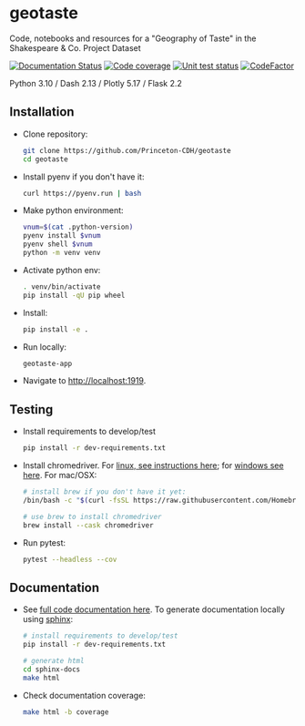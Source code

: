# geotaste
Code, notebooks and resources for a "Geography of Taste" in the Shakespeare &amp; Co. Project Dataset


[![Documentation Status](https://readthedocs.org/projects/geotaste/badge/?version=latest)](https://geotaste.readthedocs.io/en/latest/?badge=latest)
[![Code coverage](https://codecov.io/gh/Princeton-CDH/geotaste/branch/main/graph/badge.svg)](https://codecov.io/gh/Princeton-CDH/ppa-django)
[![Unit test status](https://github.com/Princeton-CDH/geotaste/actions/workflows/unit-tests.yml/badge.svg)](https://github.com/Princeton-CDH/geotaste/actions/workflows/unit-tests.yml)
[![CodeFactor](https://www.codefactor.io/repository/github/princeton-cdh/geotaste/badge)](https://www.codefactor.io/repository/github/geotaste/ppa-django)

Python 3.10 / Dash 2.13 / Plotly 5.17 / Flask 2.2

## Installation

- Clone repository:
    ```bash
    git clone https://github.com/Princeton-CDH/geotaste
    cd geotaste
    ```

- Install pyenv if you don't have it:
    ```bash
    curl https://pyenv.run | bash
    ```

- Make python environment:
    ```bash
    vnum=$(cat .python-version)
    pyenv install $vnum
    pyenv shell $vnum
    python -m venv venv
    ```

- Activate python env:
    ```bash
    . venv/bin/activate
    pip install -qU pip wheel
    ```

- Install:
    ```bash
    pip install -e .
    ```

- Run locally:
    ```bash
    geotaste-app
    ```

- Navigate to [http://localhost:1919](http://localhost:1919).


## Testing

- Install requirements to develop/test
    ```bash
    pip install -r dev-requirements.txt
    ```

- Install chromedriver. For [linux, see instructions here](https://gist.github.com/mikesmullin/2636776?permalink_comment_id=2986509#gistcomment-2986509); for [windows see here](https://medium.com/@patrick.yoho11/installing-selenium-and-chromedriver-on-windows-e02202ac2b08). For mac/OSX:
    ```bash
    # install brew if you don't have it yet:
    /bin/bash -c "$(curl -fsSL https://raw.githubusercontent.com/Homebrew/install/HEAD/install.sh)"

    # use brew to install chromedriver
    brew install --cask chromedriver
    ```

- Run pytest:
    ```bash
    pytest --headless --cov
    ```

## Documentation

- See [full code documentation here](https://geotaste.readthedocs.io/en/latest). To generate documentation locally using [sphinx](http://www.sphinx-doc.org/):
    ```bash
    # install requirements to develop/test
    pip install -r dev-requirements.txt

    # generate html
    cd sphinx-docs
    make html
    ```

- Check documentation coverage:
    ```bash
    make html -b coverage
    ```

